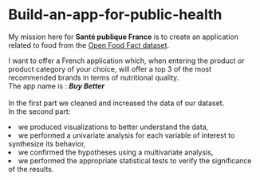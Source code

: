 # Build-an-app-for-public-health
My mission here for <strong>Santé publique France</strong> is to create an application related to food from the [Open Food Fact dataset](https://world.openfoodfacts.org/).<br>

I want to offer a French application which, when entering the product or product category of your choice, will offer a top 3 of the most recommended brands in terms of nutritional quality.<br>
The app name is : <i><strong>Buy Better</strong></i><br>
<br>
In the first part we cleaned and increased the data of our dataset.<br>
In the second part:
<li>we produced visualizations to better understand the data,</li>
<li>we performed a univariate analysis for each variable of interest to synthesize its behavior,</li>
<li>we confirmed the hypotheses using a multivariate analysis,</li>
<li>we performed the appropriate statistical tests to verify the significance of the results.</li><br><br>
